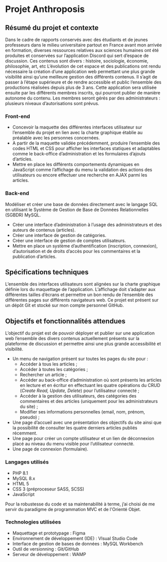 # Projet Anthroposis

## Résumé du projet et contexte

Dans le cadre de rapports conservés avec des étudiants et de jeunes professeurs dans le milieu universitaire partout en France avant mon arrivée en formation, diverses ressources relatives aux sciences humaines ont été produites et conservées sur l’application Discord qui sert d’espace de discussion. Ces contenus sont divers : histoire, sociologie, économie, philosophie, art, etc L’évolution de cet espace et des publications ont rendu nécessaire la création d’une application web permettant une plus grande visibilité ainsi qu’une meilleure gestion des différents contenus. Il s’agit de passer à l’étape supérieure et de rendre accessible et public l’ensemble des productions réalisées depuis plus de 3 ans. Cette application sera utilisée ensuite par les différents membres inscrits, qui pourront publier de manière autonome du contenu. Les membres seront gérés par des administrateurs : plusieurs niveaux d’autorisations sont prévus.

### Front-end

- Concevoir la maquette des différentes interfaces utilisateur sur l’ensemble du projet en lien avec la charte graphique établie au préalable avec les personnes concernées.
- A partir de la maquette validée précédemment, produire l’ensemble des codes HTML et CSS pour afficher les interfaces statiques et adaptables comme le back-office d’administration et les formulaires d’ajouts d’articles.
- Mettre en place les différents comportements dynamiques en JavaScript comme l’affichage du menu la validation des actions des utilisateurs ou encore effectuer une recherche en AJAX parmi les articles.

### Back-end

Modéliser et créer une base de données directement avec le langage SQL en utilisant le Système de Gestion de Base de Données Relationnelles (SGBDR) MySQL.
- Créer une interface d’administration à l’usage des administrateurs et des auteurs de contenus (articles).
- Créer une interface de gestion de catégories.
- Créer une interface de gestion de comptes utilisateurs.
- Mettre en place un système d’authentification (inscription, connexion), d’autorisation et de droits d’accès pour les commentaires et la publication d’articles.

## Spécifications techniques

L’ensemble des interfaces utilisateurs sont alignées sur la charte graphique définie lors du maquettage de l’application. L’affichage doit s’adapter aux différentes tailles d’écrans et permettre un bon rendu de l’ensemble des différentes pages sur différents navigateurs web. Ce projet est présent sur un dépôt Git et stocké sur mon compte personnel GitHub.

## Objectifs et fonctionnalités attendues

L’objectif du projet est de pouvoir déployer et publier sur une application web l’ensemble des divers contenus actuellement présents sur la plateforme de discussion et permettre ainsi une plus grande accessibilité et visibilité.

- Un menu de navigation présent sur toutes les pages du site pour :
  - Accéder à tous les articles ;
  - Accéder à toutes les catégories ;
  - Rechercher un article ;
  - Accéder au back-office d’administration où sont présents les articles en lecture et en écritur en effectuant les quatre opérations du CRUD (*Create Read, Update, Delete*) pour l’utilisateur connecté ;
  - Accéder à la gestion des utilisateurs, des catégories des commentaires et des articles (uniquement pour les administrateurs du site) ;
  - Modifier ses informations personnelles (email, nom, prénom, pseudo) ;
- Une page d’accueil avec une présentation des objectifs du site ainsi que la possibilité de consulter les quatre derniers articles publiés récemment.
- Une page pour créer un compte utilisateur et un lien de déconnexion placé au niveau du menu visible pour l’utilisateur connecté.
- Une page de connexion (formulaire).

### Langages utilisés

- PHP 8.1
- MySQL 8.x
- HTML 5
- CSS 3 (préproceseur SASS, SCSS)
- JavaScript

Pour la robustesse du code et sa maintenabilité à terme, j’ai choisi de me servir du paradigme de programmation MVC et de l'Orienté Objet.

### Technologies utilisées

- Maquettage et prototypage : Figma
- Environnement de développement (IDE) : VIsual Studio Code
- Interface de gestion de bases de données : MySQL Workbench
- Outil de versionning : Git/GitHub
- Serveur de développement : WAMP
